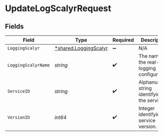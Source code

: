# UpdateLogScalyrRequest


## Fields

| Field                                                         | Type                                                          | Required                                                      | Description                                                   | Example                                                       |
| ------------------------------------------------------------- | ------------------------------------------------------------- | ------------------------------------------------------------- | ------------------------------------------------------------- | ------------------------------------------------------------- |
| `LoggingScalyr`                                               | [*shared.LoggingScalyr](../../models/shared/loggingscalyr.md) | :heavy_minus_sign:                                            | N/A                                                           |                                                               |
| `LoggingScalyrName`                                           | *string*                                                      | :heavy_check_mark:                                            | The name for the real-time logging configuration.             | test-log-endpoint                                             |
| `ServiceID`                                                   | *string*                                                      | :heavy_check_mark:                                            | Alphanumeric string identifying the service.                  | SU1Z0isxPaozGVKXdv0eY                                         |
| `VersionID`                                                   | *int64*                                                       | :heavy_check_mark:                                            | Integer identifying a service version.                        | 1                                                             |